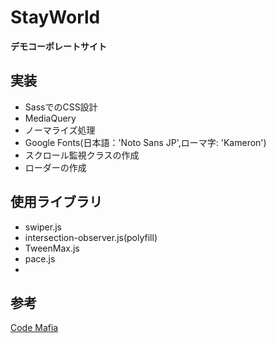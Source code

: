 # StayWorld

**デモコーポレートサイト**

## 実装
- SassでのCSS設計
- MediaQuery
- ノーマライズ処理
- Google Fonts(日本語：'Noto Sans JP',ローマ字: 'Kameron')
- スクロール監視クラスの作成
- ローダーの作成


## 使用ライブラリ
- swiper.js
- intersection-observer.js(polyfill)
- TweenMax.js
- pace.js
- 

## 参考
[Code Mafia](https://twitter.com/codemafia0000)